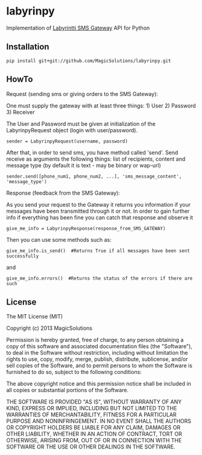 labyrinpy
===============

Implementation of [Labyrintti SMS Gateway](http://www.labyrintti.bg/en/sms-gateway.php) API for Python


Installation
---------------

    pip install git+git://github.com/MagicSolutions/labyrinpy.git


HowTo
---------------

Request (sending sms or giving orders to the SMS Gateway):

One must supply the gateway with at least three things:
    1) User
    2) Password
    3) Receiver

The User and Password must be given at initialization of the LabyrinpyRequest object (login with user/password).

    sender = LabyrinpyRequest(username, password)

After that, in order to send sms, you have method called 'send'. Send receive as arguments the following things: list of recipients, content and message type (by default it is text - may be binary or wap-url)

    sender.send([phone_num1, phone_num2, ...], 'sms_message_content', 'message_type')


Response (feedback from the SMS Gateway):

As you send your request to the Gateway it returns you information if your messages have been transmitted through it or not. In order to gain further info if everything has been fine you can catch that response and observe it

    give_me_info = LabyrinpyResponse(response_from_SMS_GATEWAY)

Then you can use some methods such as:

    give_me_info.is_send()  #Returns True if all messages have been sent successfully

and

    give_me_info.errors()  #Returns the status of the errors if there are such


License
---------------

The MIT License (MIT)

Copyright (c) 2013 MagicSolutions

Permission is hereby granted, free of charge, to any person obtaining a copy of
this software and associated documentation files (the "Software"), to deal in
the Software without restriction, including without limitation the rights to
use, copy, modify, merge, publish, distribute, sublicense, and/or sell copies of
the Software, and to permit persons to whom the Software is furnished to do so,
subject to the following conditions:

The above copyright notice and this permission notice shall be included in all
copies or substantial portions of the Software.

THE SOFTWARE IS PROVIDED "AS IS", WITHOUT WARRANTY OF ANY KIND, EXPRESS OR
IMPLIED, INCLUDING BUT NOT LIMITED TO THE WARRANTIES OF MERCHANTABILITY, FITNESS
FOR A PARTICULAR PURPOSE AND NONINFRINGEMENT. IN NO EVENT SHALL THE AUTHORS OR
COPYRIGHT HOLDERS BE LIABLE FOR ANY CLAIM, DAMAGES OR OTHER LIABILITY, WHETHER
IN AN ACTION OF CONTRACT, TORT OR OTHERWISE, ARISING FROM, OUT OF OR IN
CONNECTION WITH THE SOFTWARE OR THE USE OR OTHER DEALINGS IN THE SOFTWARE.

